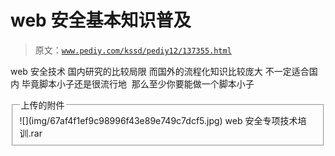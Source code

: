 # web 安全基本知识普及

> 原文：[`www.pediy.com/kssd/pediy12/137355.html`](https://www.pediy.com/kssd/pediy12/137355.html)

web 安全技术 国内研究的比较局限 而国外的流程化知识比较庞大 不一定适合国内 毕竟脚本小子还是很流行地  那么至少你要能做一个脚本小子

<fieldset><legend>上传的附件</legend> ![](img/67af4f1ef9c98996f43e89e749c7dcf5.jpg) web 安全专项技术培训.rar
</fieldset>